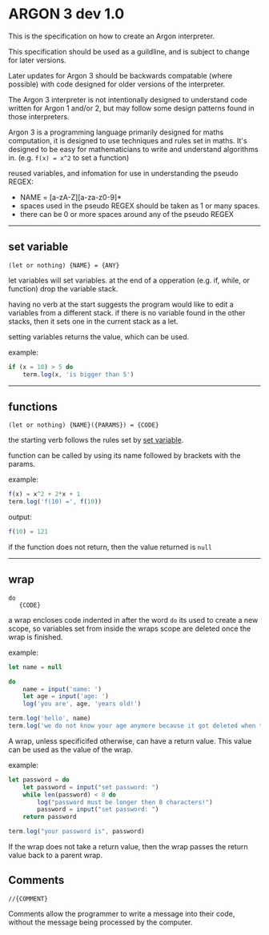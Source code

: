 # ARGON 3 dev 1.0

This is the specification on how to create an Argon interpreter.

This specification should be used as a guildline, and is subject to change for later versions.

Later updates for Argon 3 should be backwards compatable (where possible) with code designed for older versions
of the interpreter.

The Argon 3 interpreter is not intentionally designed to understand code written for Argon 1 and/or 2, but may
follow some design patterns found in those interpreters.

Argon 3 is a programming language primarily designed for maths computation, it is designed to use techniques and
rules set in maths. It's designed to be easy for mathematicians to write and understand algorithms in.
(e.g. `f(x) = x^2` to set a function)

reused variables, and infomation for use in understanding the pseudo REGEX:

-   NAME = [a-zA-Z][a-za-z0-9]\*
-   spaces used in the pseudo REGEX should be taken as 1 or many spaces.
-   there can be 0 or more spaces around any of the pseudo REGEX

---

## set variable

`(let or nothing) {NAME} = {ANY}`

let variables will set variables. at the end of a opperation (e.g. if, while, or function) drop the
variable stack.

having no verb at the start suggests the program would like to edit a variables from a different stack.
if there is no variable found in the other stacks, then it sets one in the current stack as a let.

setting variables returns the value, which can be used.

example:

```javascript
if (x = 10) > 5 do
    term.log(x, 'is bigger than 5')
```

---

## functions

`(let or nothing) {NAME}({PARAMS}) = {CODE}`

the starting verb follows the rules set by [set variable](#set-variable).

function can be called by using its name followed by brackets with the params.

example:

```javascript
f(x) = x^2 + 2*x + 1
term.log('f(10) =', f(10))
```

output:

```javascript
f(10) = 121
```

if the function does not return, then the value returned is `null`

---

## wrap

```
do
   {CODE}
```

a wrap encloses code indented in after the word `do` its used to create a new scope, so variables set from
inside the wraps scope are deleted once the wrap is finished.

example:

```javascript
let name = null

do
    name = input('name: ')
    let age = input('age: ')
    log('you are', age, 'years old!')

term.log('hello', name)
term.log('we do not know your age anymore because it got deleted when the wrap finished.')
```

A wrap, unless specificifed otherwise, can have a return value. This value can be used as the value of the wrap.

example:

```javascript
let password = do
    let password = input("set password: ")
    while len(password) < 8 do
        log("password must be longer then 8 characters!")
        password = input("set password: ")
    return password

term.log("your password is", password)
```

If the wrap does not take a return value, then the wrap passes the return value back to a parent wrap.

## Comments
`//{COMMENT}`

Comments allow the programmer to write a message into their code, without the message being processed by the computer.